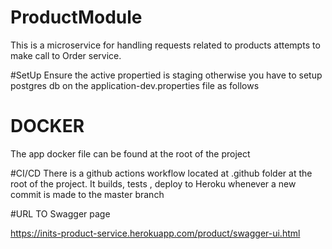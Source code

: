 # ProductModule

This is a microservice for handling requests related to products attempts to make call to Order service.


#SetUp
Ensure the active propertied is staging otherwise you have to setup postgres db on the application-dev.properties file as follows


# DOCKER
The app docker file can be found at the root of the project

#CI/CD
There is a github actions workflow located at .github folder at the root of the project. It builds, tests , deploy to Heroku whenever a new commit is made to the master branch

#URL TO Swagger page

https://inits-product-service.herokuapp.com/product/swagger-ui.html